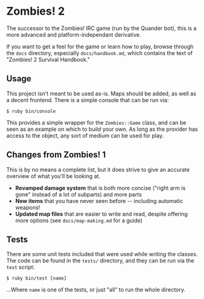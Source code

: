 Zombies! 2
==========

The successor to the Zombies! IRC game (run by the Quander bot), this is a more
advanced and platform-independant derivative.

If you want to get a feel for the game or learn how to play, browse through the
`docs` directory, especially `docs/handbook.md`, which contains the text of
"Zombies! 2 Survival Handbook."

Usage
-----

This project isn't meant to be used as-is. Maps should be added, as well as
a decent frontend. There *is* a simple console that can be run via:

	$ ruby bin/console
	
This provides a simple wrapper for the `Zombies::Game` class, and can be seen as
an example on which to build your own. As long as the provider has access to the
object, any sort of medium can be used for play.


Changes from Zombies! 1
-----------------------

This is by no means a complete list, but it does strive to give an accurate
overview of what you'll be looking at.

* __Revamped damage system__ that is both more concise ("right arm is gone"
  instead of a lot of subparts) and more parts
* __New items__ that you have never seen before -- including automatic weapons!
* __Updated map files__ that are easier to write and read, despite offering more
  options (see `docs/map-making.md` for a guide)


Tests
-----

There are some unit tests included that were used while writing the classes. The
code can be found in the `tests/` directory, and they can be run via the `test`
script:

	$ ruby bin/test [name]
	
...Where `name` is one of the tests, or just "all" to run the whole directory.
